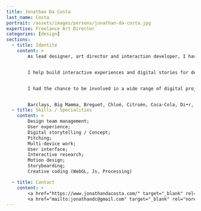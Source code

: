 ```yaml
---
title: Jonathan Da Costa
last_name: Costa
portrait: /assets/images/persons/jonathan-da-costa.jpg
expertise: Freelance Art Director
categories: [design]
sections:
  - title: Identité
    content: >
        As lead designer, art director and interaction developer, I have been creating interaction principles and leading creative teams to connect design, technology & digital storytelling for the past 10 years. I believe in technology and interaction as the key differentiator that can turn any product or campaign into a meaningful experience.


        I help build interactive experiences and digital stories for desktops, touch devices and installations. Fuelled by an obsession of interaction systems, I aim to deliver thoughtful and challenging concepts through a process of research and development.


        I had the chance to be involved in a wide range of digital projects for recognised brands such as:


        Barclays, Big Mamma, Breguet, Chloé, Citroën, Coca-Cola, Di•r, Devialet, Dom Perignon, Fondation Cartier, Moët & Chandon, Hermès, Infiniti, Jaeger-LeCoultre, Kawasaki, Longines, Nespresso, Nike, Opéra de Paris, Orange, Omega, Paris Saint-Germain, Peugeot, Perrier-Jouët, Radio Nova, The Kooples, Zilli
  - title: Skills / Specialities
    content: >
        Design team management;
        User experience;
        Digital storytelling / Concept;
        Pitching;
        Multi-device work;
        User interface;
        Interactive research;
        Motion design;
        Storyboarding;
        Creative coding (WebGL, Js, Processing)

  - title: Contact
    content: >
        <a href="https://www.jonathandacosta.com/" target="_blank" rel="noreferrer">Site</a> –
        <a href="mailto:jonathandc@gmail.com" target="_blank" rel="noreferrer">Mail</a>
---
```

